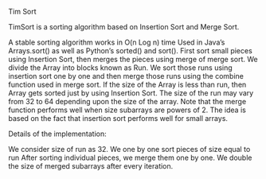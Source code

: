 Tim Sort

TimSort is a sorting algorithm based on Insertion Sort and Merge Sort.

A stable sorting algorithm works in O(n Log n) time
Used in Java’s Arrays.sort() as well as Python’s sorted() and sort().
First sort small pieces using Insertion Sort, then merges the pieces using merge of merge sort.
We divide the Array into blocks known as Run. We sort those runs using insertion sort one by one and then merge those runs using the combine function used in merge sort. If the size of the Array is less than run, then Array gets sorted just by using Insertion Sort. The size of the run may vary from 32 to 64 depending upon the size of the array. Note that the merge function performs well when size subarrays are powers of 2. The idea is based on the fact that insertion sort performs well for small arrays.

Details of the implementation:

We consider size of run as 32.
We one by one sort pieces of size equal to run
After sorting individual pieces, we merge them one by one. We double the size of merged subarrays after every iteration.